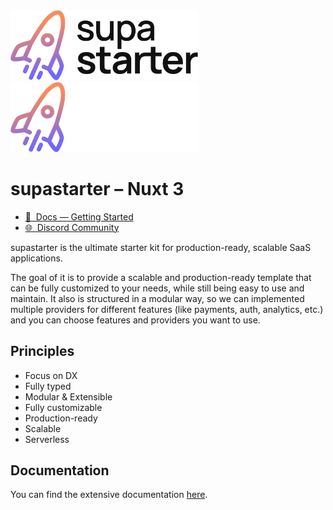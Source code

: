 <img src="./supastarter-logo-light.svg#gh-light-mode-only" alt="supastarter" width="300px" />
<img src="./supastarter-logo-dark.svg#gh-dark-mode-only" alt="supastarter" width="300px" />

# supastarter – Nuxt 3

- [📖 &nbsp;Docs — Getting Started](https://docs.supastarter.dev/nuxt/getting-started)
- [🌐 &nbsp;Discord Community](https://discord.gg/GAuQq56ZTe)

supastarter is the ultimate starter kit for production-ready, scalable SaaS applications.

The goal of it is to provide a scalable and production-ready template that can be fully customized to your needs, while still being easy to use and maintain. It also is structured in a modular way, so we can implemented multiple providers for different features (like payments, auth, analytics, etc.) and you can choose features and providers you want to use.

## Principles

- Focus on DX
- Fully typed
- Modular & Extensible
- Fully customizable
- Production-ready
- Scalable
- Serverless

## Documentation

You can find the extensive documentation [here](https://docs.supastarter.dev/nuxt/getting-started).
